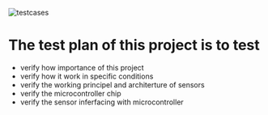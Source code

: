 ![testcases](https://user-images.githubusercontent.com/101693748/164508858-00b08728-9098-4cd4-a17d-bc3c19b08a57.png)
# The test plan of this project is to test
* verify how importance of this project
* verify how it work in specific conditions
* verify the working principel and architerture of sensors
* verify the microcontroller chip 
* verify the  sensor inferfacing with microcontroller
